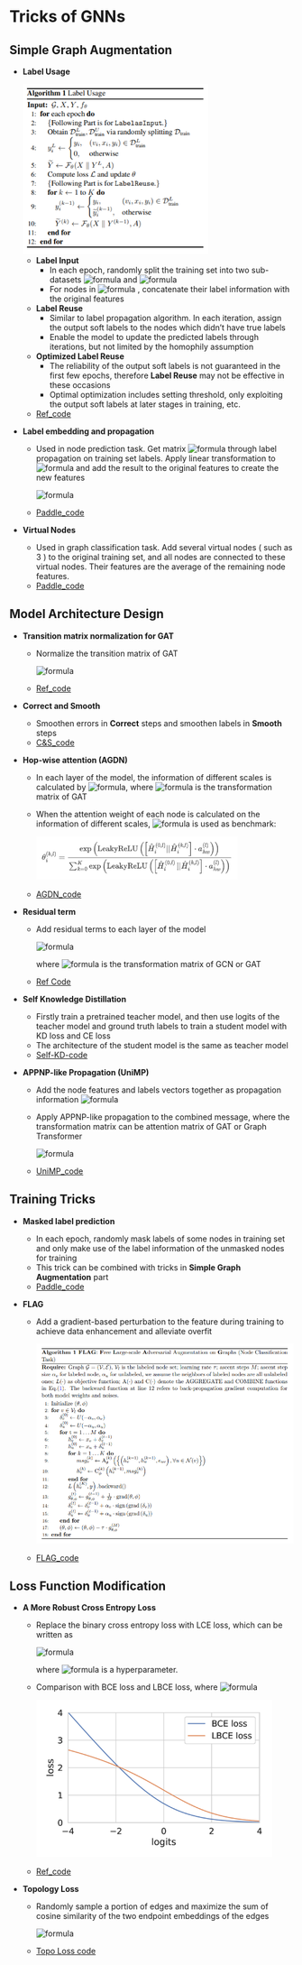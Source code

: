# Tricks of GNNs

## Simple Graph Augmentation

- **Label Usage**
  
  <img src="img/Label_Reuse.jpg" alt="Label_Reuse" style="zoom: 80%;" />
  
  - **Label Input**
    - In each epoch, randomly split the training set into two sub-datasets ![formula](https://render.githubusercontent.com/render/math?math=D_%7B%5Crm%20train%7D%5EL) and ![formula](https://render.githubusercontent.com/render/math?math=D_%7B%5Crm%20train%7D%5EU)
    - For nodes in ![formula](https://render.githubusercontent.com/render/math?math=D_%7B%5Crm%20train%7D%5EL) , concatenate their label information with the original features
  - **Label Reuse**
    - Similar to label propagation algorithm. In each iteration, assign the output soft labels to the nodes which didn’t have true labels
    - Enable the model to update the predicted labels through iterations, but not limited by the homophily assumption
  - **Optimized Label Reuse**
    - The reliability of the output soft labels is not guaranteed in the first few epochs, therefore **Label Reuse** may not be effective in these occasions 
    - Optimal optimization includes setting threshold, only exploiting the output soft labels at later stages in training, etc.
  - [Ref_code](https://github.com/Espylapiza/dgl/tree/master/examples/pytorch/ogb/ogbn-arxiv)

- **Label embedding and propagation**
  
  - Used in node prediction task. Get matrix ![formula](https://render.githubusercontent.com/render/math?math=%5Chat%20Y) through label propagation on training set labels. Apply linear transformation to ![formula](https://render.githubusercontent.com/render/math?math=%5Chat%20Y) and add the result to the original features to create the new features
    
    ![formula](https://render.githubusercontent.com/render/math?math=%5Cbegin%7Baligned%7D%0A%20%20%20%20%5Chat%20Y%20%26%3D%20A%5Ek%20Y_%7B%5Crm%20train%7D%5C%5C%0A%20%20%20%20X_%7B%5Crm%20new%7D%26%3DX%2BW%5Chat%20Y%0A%20%20%20%20%5Cend%7Baligned%7D)
  
  - [Paddle_code](https://github.com/PaddlePaddle/PGL/tree/main/ogb_examples/nodeproppred/unimp)

- **Virtual Nodes**
  
  - Used in graph classification task. Add several virtual nodes ( such as 3 ) to the original training set, and all nodes are connected to these virtual nodes. Their features are the average of the remaining node features.
  - [Paddle_code](https://github.com/PaddlePaddle/PGL/tree/main/ogb_examples/nodeproppred/ogbn-arxiv/unimp_appnp_vnode_smooth)

## Model Architecture Design

- **Transition matrix normalization for GAT**
  
  - Normalize the transition matrix of GAT
    
    ![formula](https://render.githubusercontent.com/render/math?math=%5Chat%20A_%7B%5Crm%20attention-norm%7D%3D%5Chat%20D%5E%7B-1%2F2%7D%5Chat%20A_%7B%5Crm%20attention%7D%5Chat%20D%5E%7B-1%2F2%7D)
  
  - [Ref_code](https://github.com/Espylapiza/dgl/tree/master/examples/pytorch/ogb/ogbn-arxiv)

- **Correct and Smooth**
  
  - Smoothen errors in **Correct** steps and smoothen labels in **Smooth** steps
  - [C&S_code](https://github.com/CUAI/CorrectAndSmooth)

- **Hop-wise attention (AGDN)**
  
  - In each layer of the model, the information of different scales is calculated by ![formula](https://render.githubusercontent.com/render/math?math=%5Chat%20H%5E%7B%28k%2Cl%29%7D%3D%5Chat%20T%5Ek%20H%5El), where ![formula](https://render.githubusercontent.com/render/math?math=%5Chat%20T) is the transformation matrix of GAT
  
  - When the attention weight of each node is calculated on the information of different scales, ![formula](https://render.githubusercontent.com/render/math?math=%5Chat%20H_i%5E%7B%280%2Cl%29%7D) is used as benchmark: 
    
    <img src='./img/AGDN_formula.jpg'  alt="AGDN_formula" style="zoom: 60%;" />
  
  - [AGDN_code](https://github.com/skepsun/adaptive_graph_diffusion_networks_with_hop-wise_attention)

- **Residual term**
  
  - Add residual terms to each layer of the model
    
    ![formula](https://render.githubusercontent.com/render/math?math=X%5E%7B%28k%2B1%29%7D%3D%5Csigma%5Cleft%28%5Chat%20TX%5E%7B%28k%29%7DW_0%5E%7B%28k%29%7D%2BX%5E%7B%28k%29%7DW_1%5E%7B%28k%29%7D%5Cright%29)
    
    where ![formula](https://render.githubusercontent.com/render/math?math=%5Chat%20T) is the transformation matrix of GCN or GAT
  
  - [Ref Code](https://github.com/skepsun/adaptive_graph_diffusion_networks_with_hop-wise_attention)

- **Self Knowledge Distillation**
  
  - Firstly train a pretrained teacher model, and then use logits of the teacher model and ground truth labels to train a student model with KD loss and CE loss
  - The architecture of the student model is the same as teacher model
  - [Self-KD-code](https://github.com/ShunliRen/dgl/tree/master/examples/pytorch/ogb/ogbn-arxiv)

- **APPNP-like Propagation (UniMP)** 
  
  - Add the node features and labels vectors together as propagation information ![formula](https://render.githubusercontent.com/render/math?math=%28H%5E0%3DX%2B%5Chat%20Y_d%29)
  
  - Apply APPNP-like propagation to the combined message, where the transformation matrix can be attention matrix of GAT or Graph Transformer

      ![formula](https://render.githubusercontent.com/render/math?math=%5Cbegin%7Bsplit%7D%0A%20%20%20%20H%5E%7B%280%29%7D%26%3DX%2B%5Chat%7BY%7DW%5E%7B%28l%29%7D%5C%5C%0A%20%20%20%20H%5E%7B%28k%29%7D%26%3D%5Csigma%28%28%281-%5Calpha%29A%5E%7B%2A%7D%2B%5Calpha%20I%29H%5E%7B%28k-1%29%7DW%5E%7B%28k%29%7D%29%0A%5Cend%7Bsplit%7D)
  
  - [UniMP_code](https://github.com/PaddlePaddle/PGL/tree/main/ogb_examples/nodeproppred/unimp)

## Training Tricks

- **Masked label prediction** 
  
  - In each epoch, randomly mask labels of some nodes in training set and only make use of the label information of the unmasked nodes for training
  - This trick can be combined with tricks in **Simple Graph Augmentation** part
  - [Paddle_code](https://github.com/PaddlePaddle/PGL/tree/main/ogb_examples/nodeproppred/unimp)

- **FLAG**
  
  - Add a gradient-based perturbation to the feature during training to achieve data enhancement and alleviate overfit
    
    <img src="img/FLAG_image.jpg" alt="FLAG_img" style="zoom: 80%;" />
  
  - [FLAG_code](https://github.com/devnkong/FLAG)

## Loss Function Modification

- **A More Robust Cross Entropy Loss**
  
  - Replace the binary cross entropy loss with LCE loss, which can be written as 
    
    ![formula](https://render.githubusercontent.com/render/math?math=%5Cbegin%7Baligned%7D%0A%20%20%20%20%5Cmathcal%7BL%7D_%7B%5Ctext%7BLBCE%7D%7D%28y%2C%5Cwidetilde%7By%7D%29%26%3D%0A%20%20%20%20%5Clog%28%5Cmathcal%7BL%7D_%7B%5Ctext%7BBCE%7D%7D%28y%2C%5Cwidetilde%7By%7D%29%2B%5Cepsilon%29%5C%5C%0A%20%20%20%20%26%3D%5Clog%28%5Cepsilon-y%5Clog%28%5Cwidetilde%7By%7D%29-%0A%20%20%20%20%281-y%29%5Clog%281-%5Cwidetilde%7By%7D%29%29%0A%20%20%20%20%5Cend%7Baligned%7D)
    
    where ![formula](https://render.githubusercontent.com/render/math?math=%5Cepsilon%20%3E%200) is a hyperparameter.
  
  - Comparison with BCE loss and LBCE loss, where ![formula](https://render.githubusercontent.com/render/math?math=y%3D1%2C%5Cepsilon%3D1-%5Clog2)
    
    <img src="img/LBCE_loss.png" alt="LBCE_loss" style="zoom:67%;" />
  
  - [Ref_code](https://github.com/Espylapiza/dgl/tree/master/examples/pytorch/ogb/ogbn-arxiv)

- **Topology Loss**
  
  - Randomly sample a portion of edges and maximize the sum of cosine similarity of the two endpoint embeddings of the edges
    
    ![formula](https://render.githubusercontent.com/render/math?math=%5Cmathcal%7BL%7D_%7B%5Crm%20topo%7D%3D%5Cfrac%7B1%7D%7B%7CE%27%7C%7D%5Csum_%7Be%5Cin%20E%27%7D%5Ccos%5Cleft%28p_%7Be%5Es%7D%2Cp_%7Be%5Ed%7D%5Cright%29)
  
  - [Topo Loss code](https://github.com/mengyangniu/dgl/tree/master/examples/pytorch/ogb/ogbn-arxiv)
